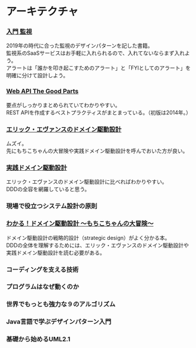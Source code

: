 # アーキテクチャ

### [入門 監視](https://www.amazon.co.jp/dp/4873118646/ref=cm_sw_r_tw_dp_U_x_tQ8ZCbVVRHNH0)
2019年の時代に合った監視のデザインパターンを記した書籍。  
監視系のSaaSサービスはお手軽に入れられるので、入れてないならまず入れよう。  
アラートは「誰かを叩き起こすためのアラート」と「FYIとしてのアラート」を明確に分けて設計しよう。  

### [Web API The Good Parts](https://www.amazon.co.jp/dp/4873116864/ref=cm_sw_r_tw_dp_U_x_-4XKCbZHTFNQH)
要点がしっかりまとめられていてわかりやすい。  
REST APIを作成するベストプラクティスがまとまっている。（初版は2014年。）

### [エリック・エヴァンスのドメイン駆動設計](https://www.amazon.co.jp/dp/4798121967/ref=cm_sw_r_tw_dp_U_x_BjqFCb2YTKH76 )
ムズイ。  
先にもちこちゃんの大冒険や実践ドメイン駆動設計を呼んでおいた方が良い。

### [実践ドメイン駆動設計](https://www.amazon.co.jp/dp/479813161X/ref=cm_sw_r_tw_dp_U_x_2iqFCb6CJZZTY )
エリック・エヴァンスのドメイン駆動設計に比べればわかりやすい。  
DDDの全容を網羅していると思う。

### 現場で役立つシステム設計の原則

### [わかる！ドメイン駆動設計 ～もちこちゃんの大冒険～](https://booth.pm/ja/items/392260)
ドメイン駆動設計の戦略的設計（strategic design）がよく分かる本。   
DDDの全体を理解するためには、エリック・エヴァンスのドメイン駆動設計や実践ドメイン駆動設計を読む必要がある。  

### コーディングを支える技術

### プログラムはなぜ動くのか

### 世界でもっとも強力な９のアルゴリズム

### Java言語で学ぶデザインパターン入門

### 基礎から始めるUML2.1
